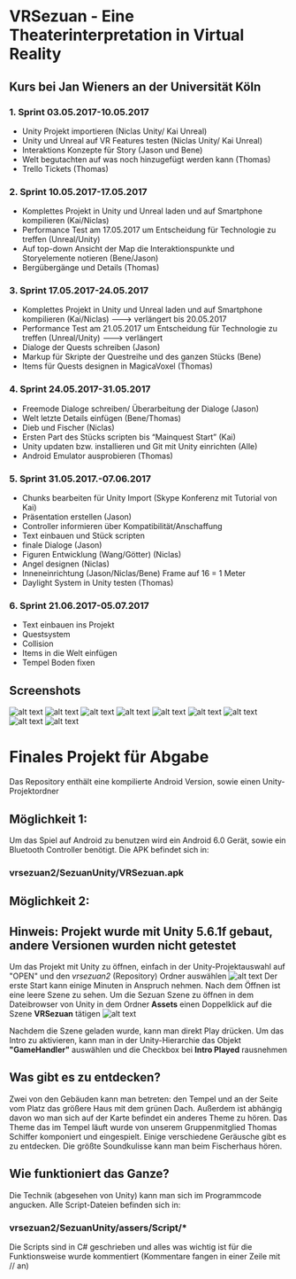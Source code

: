 # VRSezuan - Eine Theaterinterpretation in Virtual Reality
## Kurs bei Jan Wieners an der Universität Köln

### 1. Sprint 03.05.2017-10.05.2017
- Unity Projekt importieren (Niclas Unity/ Kai Unreal)
- Unity und Unreal auf VR Features testen (Niclas Unity/ Kai Unreal)
- Interaktions Konzepte für Story (Jason und Bene)
- Welt begutachten auf was noch hinzugefügt werden kann (Thomas)
- Trello Tickets (Thomas)

### 2. Sprint 10.05.2017-17.05.2017
- Komplettes Projekt in Unity und Unreal laden und auf Smartphone kompilieren (Kai/Niclas)
- Performance Test am 17.05.2017 um Entscheidung für Technologie zu treffen (Unreal/Unity)
- Auf top-down Ansicht der Map die Interaktionspunkte und Storyelemente notieren (Bene/Jason)
- Bergübergänge und Details (Thomas)

### 3. Sprint 17.05.2017-24.05.2017
- Komplettes Projekt in Unity und Unreal laden und auf Smartphone kompilieren (Kai/Niclas)
	---> verlängert bis 20.05.2017
- Performance Test am 21.05.2017 um Entscheidung für Technologie zu treffen (Unreal/Unity) ---> verlängert
- Dialoge der Quests schreiben (Jason)
- Markup für Skripte der Questreihe und des ganzen Stücks (Bene)
- Items für Quests designen in MagicaVoxel (Thomas)

### 4. Sprint 24.05.2017-31.05.2017
- Freemode Dialoge schreiben/ Überarbeitung der Dialoge (Jason)
- Welt letzte Details einfügen (Bene/Thomas)
- Dieb und Fischer (Niclas)
- Ersten Part des Stücks scripten bis “Mainquest Start” (Kai)
- Unity updaten bzw. installieren und Git mit Unity einrichten (Alle)
- Android Emulator ausprobieren (Thomas) 

### 5. Sprint 31.05.2017.-07.06.2017
- Chunks bearbeiten für Unity Import (Skype Konferenz mit Tutorial von Kai)
- Präsentation erstellen (Jason)
- Controller informieren über Kompatibilität/Anschaffung
- Text einbauen und Stück scripten
- finale Dialoge (Jason)
- Figuren Entwicklung (Wang/Götter) (Niclas)
- Angel designen (Niclas)
- Inneneinrichtung (Jason/Niclas/Bene) Frame auf 16 = 1 Meter
- Daylight System in Unity testen (Thomas)

### 6. Sprint 21.06.2017-05.07.2017
- Text einbauen ins Projekt
- Questsystem
- Collision
- Items in die Welt einfügen
- Tempel Boden fixen


## Screenshots
![alt text](https://raw.githubusercontent.com/HeyItsBATMAN/vrsezuan2/master/Screens/EditorScreen.PNG "Unity Editor")
![alt text](https://raw.githubusercontent.com/HeyItsBATMAN/vrsezuan2/master/Screens/EditorUnityScriptSystem.PNG "Unity Script System und Game Handler")
![alt text](https://raw.githubusercontent.com/HeyItsBATMAN/vrsezuan2/master/Screens/Screenshot_2017-07-11-15-17-47.png "VR Intro")
![alt text](https://raw.githubusercontent.com/HeyItsBATMAN/vrsezuan2/master/Screens/Screenshot_2017-07-11-15-18-09.png "VR vor den Göttern")
![alt text](https://raw.githubusercontent.com/HeyItsBATMAN/vrsezuan2/master/Screens/Screenshot_2017-07-11-15-24-58.png "VR im Gespräch mit den Göttern")
![alt text](https://raw.githubusercontent.com/HeyItsBATMAN/vrsezuan2/master/Screens/Screenshot_2017-07-11-15-25-20.png "VR vor einem Haus")
![alt text](https://raw.githubusercontent.com/HeyItsBATMAN/vrsezuan2/master/Screens/Screenshot_2017-07-11-15-25-40.png "VR in dem Haus")
![alt text](https://raw.githubusercontent.com/HeyItsBATMAN/vrsezuan2/master/Screens/Screenshot_2017-07-11-15-26-09.png "VR auf dem Markt")
![alt text](https://raw.githubusercontent.com/HeyItsBATMAN/vrsezuan2/master/Screens/Screenshot_2017-07-11-15-26-27.png "VR vor dem Tempel")


# Finales Projekt für Abgabe

Das Repository enthält eine kompilierte Android Version, sowie einen Unity-Projektordner

## Möglichkeit 1:

Um das Spiel auf Android zu benutzen wird ein Android 6.0 Gerät, sowie ein Bluetooth Controller benötigt.
Die APK befindet sich in:

### vrsezuan2/SezuanUnity/VRSezuan.apk

## Möglichkeit 2:

## Hinweis: Projekt wurde mit Unity 5.6.1f gebaut, andere Versionen wurden nicht getestet

Um das Projekt mit Unity zu öffnen, einfach in der Unity-Projektauswahl auf "OPEN" und den *vrsezuan2* (Repository) Ordner auswählen
![alt text](https://raw.githubusercontent.com/HeyItsBATMAN/vrsezuan2/master/TutProjekt/projekt%20laden%201.png "Unity Projektmanager")
Der erste Start kann einige Minuten in Anspruch nehmen. Nach dem Öffnen ist eine leere Szene zu sehen. Um die Sezuan Szene zu öffnen in dem Dateibrowser von Unity in dem Ordner **Assets** einen Doppelklick auf die Szene **VRSezuan** tätigen
![alt text](https://raw.githubusercontent.com/HeyItsBATMAN/vrsezuan2/master/TutProjekt/projekt%20laden%202.png "Unity Szene öffnen")

Nachdem die Szene geladen wurde, kann man direkt Play drücken.
Um das Intro zu aktivieren, kann man in der Unity-Hierarchie das Objekt **"GameHandler"** auswählen und die Checkbox bei **Intro Played** rausnehmen

## Was gibt es zu entdecken?

Zwei von den Gebäuden kann man betreten: den Tempel und an der Seite vom Platz das größere Haus mit dem grünen Dach.
Außerdem ist abhängig davon wo man sich auf der Karte befindet ein anderes Theme zu hören. Das Theme das im Tempel läuft wurde von unserem Gruppenmitglied Thomas Schiffer komponiert und eingespielt.
Einige verschiedene Geräusche gibt es zu entdecken. Die größte Soundkulisse kann man beim Fischerhaus hören.

## Wie funktioniert das Ganze?

Die Technik (abgesehen von Unity) kann man sich im Programmcode angucken. Alle Script-Dateien befinden sich in:

### vrsezuan2/SezuanUnity/assers/Script/*

Die Scripts sind in C# geschrieben und alles was wichtig ist für die Funktionsweise wurde kommentiert (Kommentare fangen in einer Zeile mit // an)
